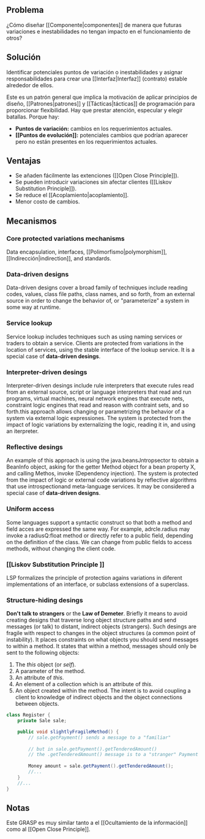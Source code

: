 ## Problema
¿Cómo diseñar [[Componente|componentes]] de manera que futuras variaciones e inestabilidades no tengan impacto en el funcionamiento de otros?

## Solución
Identificar potenciales puntos de variación o inestabilidades y asignar responsabilidades para crear una [[Interfaz|Interfaz]] (contrato) estable alrededor de ellos.

Este es un patrón general que implica la motivación de aplicar principios de diseño, [[Patrones|patrones]] y [[Tácticas|tácticas]] de programación para proporcionar flexibilidad.
Hay que prestar atención, especular y elegir batallas. Porque hay:
- **Puntos de variación:** cambios en los requerimientos actuales.
- **[[Puntos de evolución]]:** potenciales cambios que podrían aparecer pero no están presentes en los requerimientos actuales.

## Ventajas
- Se añaden fácilmente las extenciones ([[Open Close Principle]]).
- Se pueden introducir variaciones sin afectar clientes ([[Liskov Substitution Principle]]).
- Se reduce el [[Acoplamiento|acoplamiento]].
- Menor costo de cambios.

## Mecanismos
### Core protected variations mechanisms 
Data encapsulation, interfaces, [[Polimorfismo|polymorphism]], [[Indirección|indirection]], and standards.

### Data-driven designs
Data-driven designs cover a broad family of techniques include reading codes, values, class file paths, class names, and so forth, from an external source in order to change the behavior of, or "parameterize" a system in some way at runtime.

### Service lookup
Service lookup includes techniques such as using naming services or traders to obtain a service. Clients are protected from variations in the location of services, using the stable interface of the lookup service. It is a special case of **data-driven desings**.

### Interpreter-driven desings
Interpreter-driven desings include rule interpreters that execute rules read from an external source, script or language interpreters that read and run programs, virtual machines, neural network engines that execute nets, constraint logic engines that read and reason with contraint sets, and so forth.this approach allows changing or parametrizing the behavior of a system via external logic expressiones. The system is protected from the impact of logic variations by externalizing the logic, reading it in, and using an iterpreter.

### Reflective desings
An example of this approach is using the java.beansJntropsector to obtain a BeanInfo object, asking for the getter Method object for a bean property X, and calling Methos, invoke (Dependency injection). The system is protected from the impact of logic or external code variations by reflective algorithms that use introspectionand meta-language services. It may be considered a special case of **data-driven designs**.

### Uniform access
Some languages support a syntactic construct so that both a method and field acces are expressed the same way. For example, adrcle.radius may invoke a radiusQ:float method or directly refer to a public field, depending on the definition of the class. We can change from public fields to access methods, without changing the client code.

### [[Liskov Substitution Principle ]]
LSP formalizes the principle of protection agains variations in diferent implementations of an interface, or subclass extensions of a superclass.

### Structure-hiding desings
**Don't talk to strangers** or the **Law of Demeter**. Briefly it means to avoid creating designs that traverse long object structure paths and send messages (or talk) to distant, indirect objects (strangers). Such desings are fragile with respect to changes in the object structures (a common point of instability).
It places constraints on what objects you should send messages to within a method. It states that within a method, messages should only be sent to the following objects:
1. The *this* object (or *self*).
2. A parameter of the method.
3. An attribute of *this*.
4. An element of a collection which is an attribute of *this*.
5. An object created within the method.
The intent is to avoid coupling a client to knowledge of indirect objects and the object connections between objects. 
```Java
class Register {
	private Sale sale;

	public void slightlyFragileMethod() {
		// sale.getPayment() sends a message to a "familiar"
		
		// but in sale.getPayment().getTenderedAmount()
		// the .getTenderedAmount() message is to a "stranger" Payment
		
		Money amount = sale.getPayment().getTenderedAmount();
		//...
	}
	//...
}
```

## Notas
Este GRASP es muy similar tanto a el [[Ocultamiento de la información]] como al [[Open Close Principle]].